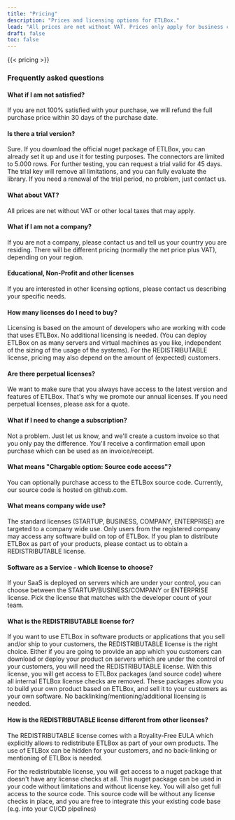 ```yaml
---
title: "Pricing"
description: "Prices and licensing options for ETLBox."
lead: "All prices are net without VAT. Prices only apply for business customers (verified before purchase)."
draft: false
toc: false
---
```


{{< pricing >}}

### Frequently asked questions

#### What if I am not satisfied?

If you are not 100% satisfied with your purchase, we will refund the full purchase price within 30 days of the
purchase date.

#### Is there a trial version?

Sure. If you download the official nuget package of ETLBox, you can already set it up and use it for testing purposes. The connectors are limited to 5.000 rows. For further testing, you can request a trial valid for 45 days. The trial key will remove all limitations, and you can fully evaluate the library.  If you need a renewal of the trial period, no problem, just contact us.

#### What about VAT?

All prices are net without VAT or other local taxes that may apply.

#### What if I am not a company?

If you are not a company, please contact us and tell us your country you are residing. There will be different pricing (normally the net price plus VAT), depending on your region.

#### Educational, Non-Profit and other licenses

If you are interested in other licensing options, please contact us describing your specific needs.

#### How many licenses do I need to buy?

Licensing is based on the amount of developers who are working with code that uses ETLBox. No additional licensing is needed. (You can deploy ETLBox on as many servers and virtual machines as you like, independent of the sizing of the usage of the systems).
For the REDISTRIBUTABLE license, pricing may also depend on the amount of (expected) customers.

#### Are there perpetual licenses?

We want to make sure that you always have access to the latest version and features of ETLBox. That's why we promote our annual licenses. If you need perpetual licenses, please ask for a quote.

#### What if I need to change a subscription?

Not a problem. Just let us know, and we'll create a custom invoice so that you only pay the difference.
You'll receive a confirmation email upon purchase which can be used as an invoice/receipt.

#### What means "Chargable option: Source code access"?

You can optionally purchase access to the ETLBox source code. Currently, our source code is hosted on github.com.

#### What means company wide use?

The standard licenses (STARTUP, BUSINESS, COMPANY, ENTERPRISE) are targeted to a company wide use. Only users from the registered company may access any software build on top of ETLBox. If you plan to distribute ETLBox as part of your products, please contact us to obtain a REDISTRIBUTABLE license.

#### Software as a Service - which license to choose?

If your SaaS is deployed on servers which are under your control, you can choose between the STARTUP/BUSINESS/COMPANY or ENTERPRISE license. Pick the license that matches with the developer count of your team.

#### What is the REDISTRIBUTABLE license for?

If you want to use ETLBox in software products or applications that you sell and/or ship to your customers, the REDISTRIBUTABLE  license is the right choice. Either if you are going to provide an app which you customers can download or deploy your product on servers which are under the control of your customers, you will need the REDISTRIBUTABLE license. With this license, you will get access to ETLBox packages (and source code) where all internal ETLBox license checks are removed. These packages allow you to build your own product based on ETLBox, and sell it to your customers as your own software. No backlinking/mentioning/additional licensing is needed.

#### How is the REDISTRIBUTABLE license different from other licenses?

The REDISTRIBUTABLE license comes with a Royality-Free EULA which explicitly allows to redistribute ETLBox as part of your own products. The use of ETLBox can be hidden for your customers, and no back-linking or mentioning of ETLBox is needed.

For the redistributable license, you will get access to a nuget package that doesn't have any license checks at all. This nuget package can be used in your code without limitations and without license key. You will also get full access to the source code. This source code will be without any license checks in place, and you are free to integrate this your existing code base (e.g. into your CI/CD pipelines)
